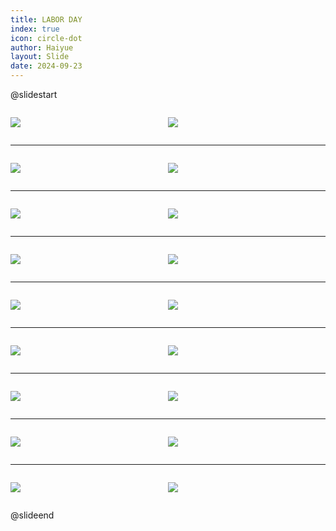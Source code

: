 ```yaml
---
title: LABOR DAY
index: true
icon: circle-dot
author: Haiyue
layout: Slide
date: 2024-09-23
---
```

 
@slidestart

<div style="display:flex">
<div style="flex:1">

![](/reading/english/Level-V/LABOR%20DAY/001.webp)
</div>
<div style="flex:1">

![](/reading/english/Level-V/LABOR%20DAY/002.webp)
</div>
</div>

---

<div style="display:flex">
<div style="flex:1">

![](/reading/english/Level-V/LABOR%20DAY/003.webp)
</div>
<div style="flex:1">

![](/reading/english/Level-V/LABOR%20DAY/004.webp)
</div>
</div>

---

<div style="display:flex">
<div style="flex:1">

![](/reading/english/Level-V/LABOR%20DAY/005.webp)
</div>
<div style="flex:1">

![](/reading/english/Level-V/LABOR%20DAY/006.webp)
</div>
</div>

---

<div style="display:flex">
<div style="flex:1">

![](/reading/english/Level-V/LABOR%20DAY/007.webp)
</div>
<div style="flex:1">

![](/reading/english/Level-V/LABOR%20DAY/008.webp)
</div>
</div>

---

<div style="display:flex">
<div style="flex:1">

![](/reading/english/Level-V/LABOR%20DAY/009.webp)
</div>
<div style="flex:1">

![](/reading/english/Level-V/LABOR%20DAY/010.webp)
</div>
</div>

---

<div style="display:flex">
<div style="flex:1">

![](/reading/english/Level-V/LABOR%20DAY/011.webp)
</div>
<div style="flex:1">

![](/reading/english/Level-V/LABOR%20DAY/012.webp)
</div>
</div>

---

<div style="display:flex">
<div style="flex:1">

![](/reading/english/Level-V/LABOR%20DAY/013.webp)
</div>
<div style="flex:1">

![](/reading/english/Level-V/LABOR%20DAY/014.webp)
</div>
</div>

---

<div style="display:flex">
<div style="flex:1">

![](/reading/english/Level-V/LABOR%20DAY/015.webp)
</div>
<div style="flex:1">

![](/reading/english/Level-V/LABOR%20DAY/016.webp)
</div>
</div>

---

<div style="display:flex">
<div style="flex:1">

![](/reading/english/Level-V/LABOR%20DAY/017.webp)
</div>
<div style="flex:1">

![](/reading/english/Level-V/LABOR%20DAY/018.webp)
</div>
</div>

@slideend